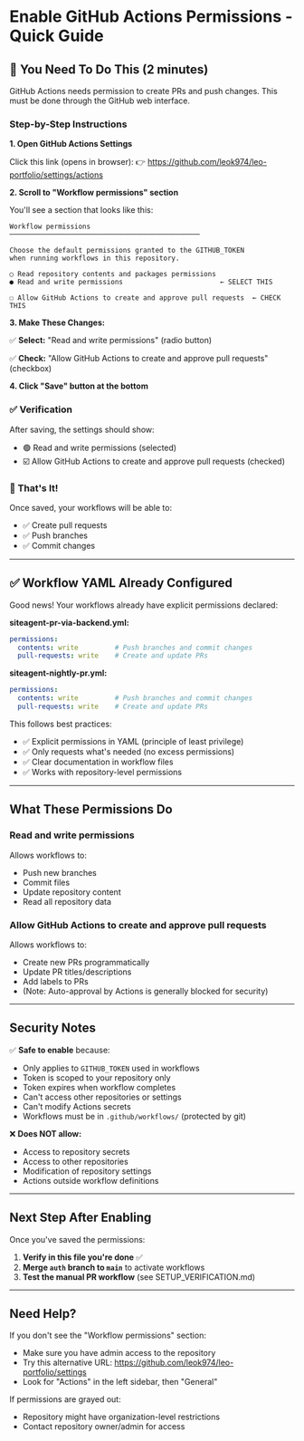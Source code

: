 # Enable GitHub Actions Permissions - Quick Guide

## 🎯 You Need To Do This (2 minutes)

GitHub Actions needs permission to create PRs and push changes. This must be done through the GitHub web interface.

### Step-by-Step Instructions

**1. Open GitHub Actions Settings**

Click this link (opens in browser):
👉 https://github.com/leok974/leo-portfolio/settings/actions

**2. Scroll to "Workflow permissions" section**

You'll see a section that looks like this:

```
Workflow permissions
───────────────────────────────────────────────

Choose the default permissions granted to the GITHUB_TOKEN
when running workflows in this repository.

○ Read repository contents and packages permissions
● Read and write permissions                        ← SELECT THIS

☐ Allow GitHub Actions to create and approve pull requests  ← CHECK THIS
```

**3. Make These Changes:**

✅ **Select:** "Read and write permissions" (radio button)

✅ **Check:** "Allow GitHub Actions to create and approve pull requests" (checkbox)

**4. Click "Save" button at the bottom**

### ✅ Verification

After saving, the settings should show:
- 🟢 Read and write permissions (selected)
- ☑️ Allow GitHub Actions to create and approve pull requests (checked)

### 🎉 That's It!

Once saved, your workflows will be able to:
- ✅ Create pull requests
- ✅ Push branches
- ✅ Commit changes

---

## ✅ Workflow YAML Already Configured

Good news! Your workflows already have explicit permissions declared:

**siteagent-pr-via-backend.yml:**
```yaml
permissions:
  contents: write         # Push branches and commit changes
  pull-requests: write    # Create and update PRs
```

**siteagent-nightly-pr.yml:**
```yaml
permissions:
  contents: write         # Push branches and commit changes
  pull-requests: write    # Create and update PRs
```

This follows best practices:
- ✅ Explicit permissions in YAML (principle of least privilege)
- ✅ Only requests what's needed (no excess permissions)
- ✅ Clear documentation in workflow files
- ✅ Works with repository-level permissions

---

## What These Permissions Do

### Read and write permissions
Allows workflows to:
- Push new branches
- Commit files
- Update repository content
- Read all repository data

### Allow GitHub Actions to create and approve pull requests
Allows workflows to:
- Create new PRs programmatically
- Update PR titles/descriptions
- Add labels to PRs
- (Note: Auto-approval by Actions is generally blocked for security)

---

## Security Notes

✅ **Safe to enable** because:
- Only applies to `GITHUB_TOKEN` used in workflows
- Token is scoped to your repository only
- Token expires when workflow completes
- Can't access other repositories or settings
- Can't modify Actions secrets
- Workflows must be in `.github/workflows/` (protected by git)

❌ **Does NOT allow:**
- Access to repository secrets
- Access to other repositories
- Modification of repository settings
- Actions outside workflow definitions

---

## Next Step After Enabling

Once you've saved the permissions:

1. **Verify in this file you're done** ✅
2. **Merge `auth` branch to `main`** to activate workflows
3. **Test the manual PR workflow** (see SETUP_VERIFICATION.md)

---

## Need Help?

If you don't see the "Workflow permissions" section:
- Make sure you have admin access to the repository
- Try this alternative URL: https://github.com/leok974/leo-portfolio/settings
- Look for "Actions" in the left sidebar, then "General"

If permissions are grayed out:
- Repository might have organization-level restrictions
- Contact repository owner/admin for access

